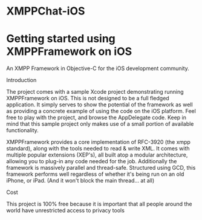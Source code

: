 # XMPPChat-iOS

Getting started using XMPPFramework on iOS
=================
An XMPP Framework in Objective-C for the iOS development community.

Introduction

The project comes with a sample Xcode project demonstrating running XMPPFramework on iOS. This is not designed to be a full fledged application. It simply serves to show the potential of the framework as well as providing a concrete example of using the code on the iOS platform. Feel free to play with the project, and browse the AppDelegate code. Keep in mind that this sample project only makes use of a small portion of available functionality.

XMPPFramework provides a core implementation of RFC-3920 (the xmpp standard), along with the tools needed to read & write XML. It comes with multiple popular extensions (XEP's), all built atop a modular architecture, allowing you to plug-in any code needed for the job. Additionally the framework is massively parallel and thread-safe. Structured using GCD, this framework performs well regardless of whether it's being run on an old iPhone, or iPad. (And it won't block the main thread... at all)

Cost

This project is 100% free because it is important that all people around the world have unrestricted access to privacy tools
